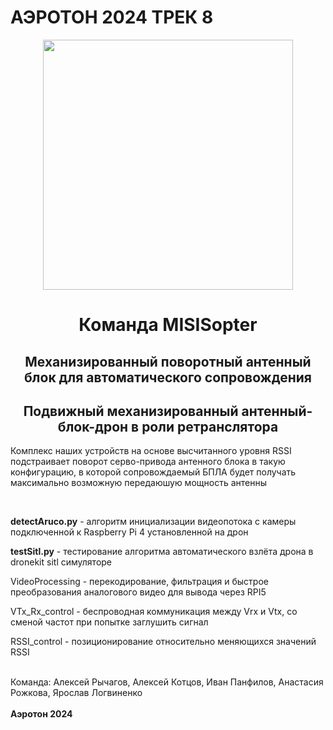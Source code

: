 # АЭРОТОН 2024 ТРЕК 8

<div align="center">
  <a href="https://t.me/leshquin">
    <img width="400" height="400" src="https://png.pngtree.com/png-clipart/20220921/ourmid/pngtree-drone-flying-on-transparent-background-png-image_6209864.png">
  </a>
    <h1><b> Команда MISISopter</b></h3>
  <h2 >Механизированный поворотный антенный блок для автоматического сопровождения</h2>
</div>

<h2 align="center"> Подвижный механизированный антенный-блок-дрон в роли ретранслятора</h2>
<p>Комплекс наших устройств на основе высчитанного уровня RSSI подстраивает поворот серво-привода антенного блока в такую конфигурацию, в которой сопровождаемый БПЛА будет получать максимально возможную передаюшую мощность антенны</p>
</br>
<p><Strong>detectAruco.py</Strong> - алгоритм инициализации видеопотока с камеры подключенной к Raspberry Pi 4 установленной на дрон</p>
<p><b>testSitl.py</b> - тестирование алгоритма автоматического взлёта дрона в dronekit sitl симуляторе</p>
<p>VideoProcessing - перекодирование, фильтрация и быстрое преобразования аналогового видео для вывода через RPI5</p>
<p>VTx_Rx_control - беспроводная коммуникация между Vrx и Vtx, со сменой частот при попытке заглушить сигнал</p>
<p>RSSI_control - позиционирование относительно меняющихся значений RSSI</p>



<br/>
Команда: Алексей Рычагов, Алексей Котцов, Иван Панфилов, Анастасия Рожкова, Ярослав Логвиненко
<br/>
<br/>
<b>Аэротон 2024</b>
